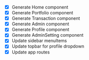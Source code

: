 - [x] Generate Home component
- [x] Generate Portfolio component
- [x] Generate Transaction component
- [x] Generate Admin component
- [x] Generate Profile component
- [x] Generate AdminSetting component
- [x] Update sidebar menuItems
- [x] Update topbar for profile dropdown
- [x] Update app routes
